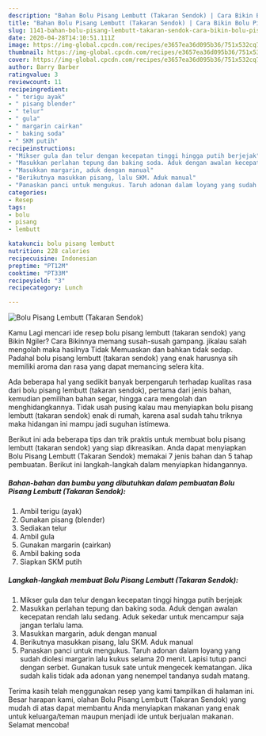 ```yaml
---
description: "Bahan Bolu Pisang Lembutt (Takaran Sendok) | Cara Bikin Bolu Pisang Lembutt (Takaran Sendok) Yang Sempurna"
title: "Bahan Bolu Pisang Lembutt (Takaran Sendok) | Cara Bikin Bolu Pisang Lembutt (Takaran Sendok) Yang Sempurna"
slug: 1141-bahan-bolu-pisang-lembutt-takaran-sendok-cara-bikin-bolu-pisang-lembutt-takaran-sendok-yang-sempurna
date: 2020-04-28T14:10:51.111Z
image: https://img-global.cpcdn.com/recipes/e3657ea36d095b36/751x532cq70/bolu-pisang-lembutt-takaran-sendok-foto-resep-utama.jpg
thumbnail: https://img-global.cpcdn.com/recipes/e3657ea36d095b36/751x532cq70/bolu-pisang-lembutt-takaran-sendok-foto-resep-utama.jpg
cover: https://img-global.cpcdn.com/recipes/e3657ea36d095b36/751x532cq70/bolu-pisang-lembutt-takaran-sendok-foto-resep-utama.jpg
author: Barry Barber
ratingvalue: 3
reviewcount: 11
recipeingredient:
- " terigu ayak"
- " pisang blender"
- " telur"
- " gula"
- " margarin cairkan"
- " baking soda"
- " SKM putih"
recipeinstructions:
- "Mikser gula dan telur dengan kecepatan tinggi hingga putih berjejak"
- "Masukkan perlahan tepung dan baking soda. Aduk dengan awalan kecepatan rendah lalu sedang. Aduk sekedar untuk mencampur saja jangan terlalu lama."
- "Masukkan margarin, aduk dengan manual"
- "Berikutnya masukkan pisang, lalu SKM. Aduk manual"
- "Panaskan panci untuk mengukus. Taruh adonan dalam loyang yang sudah diolesi margarin lalu kukus selama 20 menit. Lapisi tutup panci dengan serbet. Gunakan tusuk sate untuk mengecek kematangan. Jika sudah kalis tidak ada adonan yang nenempel tandanya sudah matang."
categories:
- Resep
tags:
- bolu
- pisang
- lembutt

katakunci: bolu pisang lembutt 
nutrition: 228 calories
recipecuisine: Indonesian
preptime: "PT12M"
cooktime: "PT33M"
recipeyield: "3"
recipecategory: Lunch

---
```



![Bolu Pisang Lembutt (Takaran Sendok)](https://img-global.cpcdn.com/recipes/e3657ea36d095b36/751x532cq70/bolu-pisang-lembutt-takaran-sendok-foto-resep-utama.jpg)

Kamu Lagi mencari ide resep bolu pisang lembutt (takaran sendok) yang Bikin Ngiler? Cara Bikinnya memang susah-susah gampang. jikalau salah mengolah maka hasilnya Tidak Memuaskan dan bahkan tidak sedap. Padahal bolu pisang lembutt (takaran sendok) yang enak harusnya sih memiliki aroma dan rasa yang dapat memancing selera kita.

Ada beberapa hal yang sedikit banyak berpengaruh terhadap kualitas rasa dari bolu pisang lembutt (takaran sendok), pertama dari jenis bahan, kemudian pemilihan bahan segar, hingga cara mengolah dan menghidangkannya. Tidak usah pusing kalau mau menyiapkan bolu pisang lembutt (takaran sendok) enak di rumah, karena asal sudah tahu triknya maka hidangan ini mampu jadi suguhan istimewa.




Berikut ini ada beberapa tips dan trik praktis untuk membuat bolu pisang lembutt (takaran sendok) yang siap dikreasikan. Anda dapat menyiapkan Bolu Pisang Lembutt (Takaran Sendok) memakai 7 jenis bahan dan 5 tahap pembuatan. Berikut ini langkah-langkah dalam menyiapkan hidangannya.

<!--inarticleads1-->

##### Bahan-bahan dan bumbu yang dibutuhkan dalam pembuatan Bolu Pisang Lembutt (Takaran Sendok):

1. Ambil  terigu (ayak)
1. Gunakan  pisang (blender)
1. Sediakan  telur
1. Ambil  gula
1. Gunakan  margarin (cairkan)
1. Ambil  baking soda
1. Siapkan  SKM putih




<!--inarticleads2-->

##### Langkah-langkah membuat Bolu Pisang Lembutt (Takaran Sendok):

1. Mikser gula dan telur dengan kecepatan tinggi hingga putih berjejak
1. Masukkan perlahan tepung dan baking soda. Aduk dengan awalan kecepatan rendah lalu sedang. Aduk sekedar untuk mencampur saja jangan terlalu lama.
1. Masukkan margarin, aduk dengan manual
1. Berikutnya masukkan pisang, lalu SKM. Aduk manual
1. Panaskan panci untuk mengukus. Taruh adonan dalam loyang yang sudah diolesi margarin lalu kukus selama 20 menit. Lapisi tutup panci dengan serbet. Gunakan tusuk sate untuk mengecek kematangan. Jika sudah kalis tidak ada adonan yang nenempel tandanya sudah matang.




Terima kasih telah menggunakan resep yang kami tampilkan di halaman ini. Besar harapan kami, olahan Bolu Pisang Lembutt (Takaran Sendok) yang mudah di atas dapat membantu Anda menyiapkan makanan yang enak untuk keluarga/teman maupun menjadi ide untuk berjualan makanan. Selamat mencoba!
